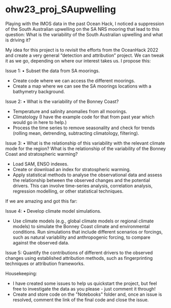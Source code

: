 # ohw23_proj_SAupwelling

Playing with the IMOS data in the past Ocean Hack, I noticed a suppression of the South Australian upwelling on the SA NRS mooring that lead to this question:
What is the variability of the South Australian upwelling and what is driving it?

My idea for this project is to revisit the efforts from the OceanHack 2022 and create a very general “detection and attribution” project. We can tweak it as we go, depending on where our interest takes us. I propose this: 

Issue 1: 
•	Subset the data from SA moorings. 
  - Create code where we can access the different moorings.
  - Create a map where we can see the SA moorings locations with a bathymetry background. 

Issue 2:
•	What is the variability of the Bonney Coast? 
  - Temperature and salinity anomalies from all moorings. 
  - Climatology (I have the example code for that from past year which would go in here to help.)
  - Process the time series to remove seasonality and check for trends (rolling mean, detrending, subtracting climatology, filtering). 

Issue 3: 
•	What is the relationship of this variability with the relevant climate mode for the region? What is the relationship of the variability of the Bonney Coast and stratospheric warming?
  - Load SAM, ENSO indexes. 
  - Create or download an index for stratospheric warming. 
  - Apply statistical methods to analyse the observational data and assess the relationship between the observed changes and the potential drivers. This can involve time-series analysis, correlation analysis, regression modelling, or other statistical techniques.

If we are amazing and got this far: 

Issue 4: •	Develop climate model simulations.
  - Use climate models (e.g., global climate models or regional climate models) to simulate the Bonney Coast climate and environmental conditions. Run simulations that include different scenarios or forcings, such as natural variability and anthropogenic forcing, to compare against the observed data.

Issue 5: Quantify the contributions of different drivers to the observed changes using established attribution methods, such as fingerprinting techniques or attribution frameworks.

Housekeeping: 
- I have created some issues to help us quickstart the project, but feel free to investigate the data as you please - just comment it through!
- Create and store code on the "Notebooks" folder and, once an issue is resolved, comment the link of the final code and close the issue.
